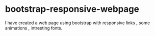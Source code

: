 # bootstrap-responsive-webpage
I have created a web page using bootstrap with responsive links , some animations , intresting fonts.
